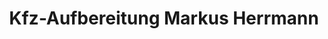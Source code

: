 ---
title: "Kfz-Aufbereitung Markus Herrmann"
url: /muenchen/kfz-aufbereitung-markus-herrmann/
shop: Autowerkstatt
---